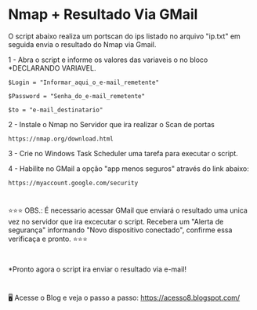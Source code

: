 # Nmap + Resultado Via GMail


O script abaixo realiza um portscan do ips listado no arquivo "ip.txt" em seguida envia o resultado do Nmap via Gmail. 


1 - Abra o script e informe os valores das variaveis o no bloco *DECLARANDO VARIAVEL.

    $Login = "Informar_aqui_o_e-mail_remetente"

    $Password = "Senha_do_e-mail_remetente"

    $to = "e-mail_destinatario"

2 - Instale o Nmap no Servidor que ira realizar o Scan de portas

    https://nmap.org/download.html

3 - Crie no Windows Task Scheduler uma tarefa para executar o script.

4 - Habilite no GMail a opção "app menos seguros" através do link abaixo:

    https://myaccount.google.com/security

#
⭐⭐⭐ OBS.: É necessario acessar GMail que enviará o resultado uma unica vez no servidor que ira excecutar o script. Recebera um "Alerta de segurança" informando "Novo dispositivo conectado", confirme essa verificaça e pronto. ⭐⭐⭐
#
 
*Pronto agora o script ira enviar o resultado via e-mail!
#
🖥️ Acesse o Blog e veja o passo a passo: 
https://acesso8.blogspot.com/
